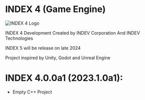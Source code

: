 # INDEX 4 (Game Engine)
![INDEX 4 Logo](https://github.com/INDEV-Technologies/INDEX-4/assets/126918321/cd42161d-a7cf-4db8-b9df-b984daa43953)

INDEX 4 Development 
Created by INDEV Corporation And INDEV Technologies

INDEX 5 will be release on late 2024

Project inspired by Unity, Godot and Unreal Engine

# INDEX 4.0.0a1 (2023.1.0a1):
* Empty C++ Project
